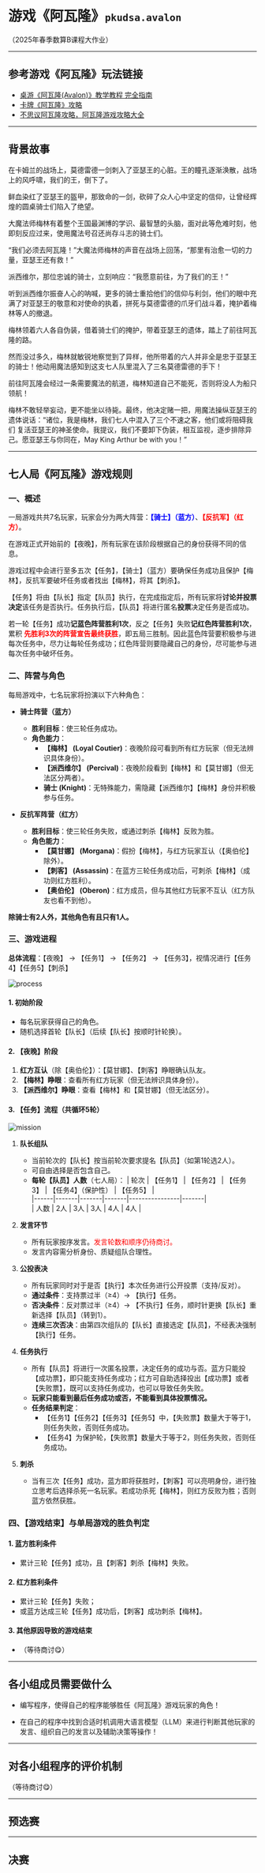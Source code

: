 # 游戏《阿瓦隆》<span style="font-size: smaller;">`pkudsa.avalon`</span>

（2025年春季数算B课程大作业）

---

## 参考游戏《阿瓦隆》玩法链接
- [桌游《阿瓦隆(Avalon)》教学教程 完全指南](https://zhuanlan.zhihu.com/p/685062276)
- [卡牌《阿瓦隆》攻略](https://zhuanlan.zhihu.com/p/546211143)
- [不思议阿瓦隆攻略，阿瓦隆游戏攻略大全](https://www.youfanx.com/gonglue/202405/467216.html)

---

## 背景故事

在卡姆兰的战场上，莫德雷德一剑刺入了亚瑟王的心脏。王的瞳孔逐渐涣散，战场上的风呼啸，我们的王，倒下了。

鲜血染红了亚瑟王的盔甲，那致命的一剑，砍碎了众人心中坚定的信仰，让曾经辉煌的圆桌骑士们陷入了绝望。

大魔法师梅林有着整个王国最渊博的学识、最智慧的头脑，面对此等危难时刻，他即刻反应过来，使用魔法号召还尚存斗志的骑士们。

“我们必须去阿瓦隆！”大魔法师梅林的声音在战场上回荡，“那里有治愈一切的力量，亚瑟王还有救！”

派西维尔，那位忠诚的骑士，立刻响应：“我愿意前往，为了我们的王！”

听到派西维尔振奋人心的呐喊，更多的骑士重拾他们的信仰与利剑，他们的眼中充满了对亚瑟王的敬意和对使命的执着，拼死与莫德雷德的爪牙们战斗着，掩护着梅林等人的撤退。

梅林领着六人各自伪装，借着骑士们的掩护，带着亚瑟王的遗体，踏上了前往阿瓦隆的路。

然而没过多久，梅林就敏锐地察觉到了异样，他所带着的六人并非全是忠于亚瑟王的骑士！他动用魔法感知到这支七人队里混入了三名莫德雷德的手下！

前往阿瓦隆会经过一条需要魔法的航道，梅林知道自己不能死，否则将没人为船只领航！

梅林不敢轻举妄动，更不能坐以待毙。最终，他决定赌一把，用魔法操纵亚瑟王的遗体说话：“诸位，我是梅林，我们七人中混入了三个不速之客，他们或将阻碍我们
复活亚瑟王的神圣使命。我提议，我们不要卸下伪装，相互监视，逐步排除异己。愿亚瑟王与你同在，May King Arthur be with you！”

---

## 七人局《阿瓦隆》游戏规则

### 一、概述

一局游戏共共7名玩家，玩家会分为两大阵营：**<span style="color: blue">【骑士】（蓝方）</span>**、**<span style="color: red">【反抗军】（红方）</span>**。

在游戏正式开始前的【夜晚】，所有玩家在该阶段根据自己的身份获得不同的信息。

游戏过程中会进行至多五次【任务】，【骑士】（蓝方）要确保任务成功且保护【梅林】，反抗军要破坏任务或者找出【梅林】，将其【刺杀】。

【任务】将由【队长】指定【队员】执行，在完成指定后，所有玩家将**讨论并投票决定**该任务是否执行。任务执行后，【队员】将进行匿名**投票**决定任务是否成功。

若一轮【任务】成功**记蓝色阵营胜利1次**，反之【任务】失败**记红色阵营胜利1次**，累积 **<span style="color: red">先胜利3次的阵营宣告最终获胜</span>**，即五局三胜制。因此蓝色阵营要积极参与进每次任务中，尽力让每轮任务成功；红色阵营则要隐藏自己的身份，尽可能参与进每次任务中破坏任务。

### 二、阵营与角色

每局游戏中，七名玩家将扮演以下六种角色：

- **骑士阵营（蓝方）**  
  - **胜利目标**：使三轮任务成功。
  - **角色能力**：
    - **【梅林】 (Loyal Coutier)**：夜晚阶段可看到所有红方玩家（但无法辨识具体身份）。
    - **【派西维尔】 (Percival)**：夜晚阶段看到【梅林】和【莫甘娜】（但无法区分两者）。
    - **骑士 (Knight)**：无特殊能力，需隐藏【派西维尔】【梅林】身份并积极参与任务。

- **反抗军阵营（红方）**
  - **胜利目标**：使三轮任务失败，或通过刺杀【梅林】反败为胜。
  - **角色能力**：
    - **【莫甘娜】 (Morgana)**：假扮【梅林】，与红方玩家互认（【奥伯伦】除外）。
    - **【刺客】 (Assassin)**：在蓝方三轮任务成功后，可刺杀【梅林】（成功则红方胜利）。
    - **【奥伯伦】 (Oberon)**：红方成员，但与其他红方玩家不互认（红方队友也看不到他）。

**除骑士有2人外，其他角色有且只有1人。**  

### 三、游戏进程

**总体流程**：【夜晚】 → 【任务1】 → 【任务2】 → 【任务3】，视情况进行【任务4】【任务5】【刺杀】

![process](./pictures/process.png)

#### 1. **初始阶段**
- 每名玩家获得自己的角色。
- 随机选择首轮【队长】（后续【队长】按顺时针轮换）。

#### 2. **【夜晚】阶段**
1. **红方互认**（除【奥伯伦】）：【莫甘娜】、【刺客】睁眼确认队友。
2. **【梅林】睁眼**：查看所有红方玩家（但无法辨识具体身份）。
3. **【派西维尔】睁眼**：查看【梅林】和【莫甘娜】（但无法区分）。

#### 3. **【任务】流程（共循环5轮）**

![mission](./pictures/mission.png)

1. **队长组队**  
   - 当前轮次的【队长】按当前轮次要求提名【队员】（如第1轮选2人）。
   - 可自由选择是否包含自己。  
   - **每轮【队员】人数**（七人局）：
     | 轮次 | 【任务1】 | 【任务2】 | 【任务3】 | 【任务4】（保护性） | 【任务5】 |  
     |------|-------|-------|-------|----------------|-------|  
     | 人数 | 2人   | 3人   | 3人   | 4人           | 4人   |  

2. **发言环节**  
   - 所有玩家按序发言。<span style="color: red">发言轮数和顺序仍待商讨。</span>
   - 发言内容需分析身份、质疑组队合理性。

3. **公投表决**  
   - 所有玩家同时对于是否【执行】本次任务进行公开投票（支持/反对）。
   - **通过条件**：支持票过半（≥4）→ 【执行】任务。
   - **否决条件**：反对票过半（≥4）→ 【不执行】任务，顺时针更换【队长】重新选择【队员】（转到1）。
   - **连续三次否决**：由第四次组队的【队长】直接选定【队员】，不经表决强制【执行】任务。

4. **任务执行**  
   - 所有【队员】将进行一次匿名投票，决定任务的成功与否。蓝方只能投【成功票】，即只能支持任务成功；红方可自助选择投出【成功票】或者【失败票】，既可以支持任务成功，也可以导致任务失败。
   - **玩家只能看到最后任务成功或否，不能看到具体投票情况。**
   - **任务结果判定**：  
     - 【任务1】【任务2】【任务3】【任务5】中，【失败票】数量大于等于1，则任务失败，否则任务成功。
     - 【任务4】为保护轮，【失败票】数量大于等于2，则任务失败，否则任务成功。

5. **刺杀**
   - 当有三次【任务】成功，蓝方即将获胜时，【刺客】可以亮明身份，进行独立思考后选择杀死一名玩家。若成功杀死【梅林】，则红方反败为胜；否则蓝方依然获胜。

### 四、【游戏结束】与单局游戏的胜负判定

#### 1. **蓝方胜利条件**
- 累计三轮【任务】成功，且【刺客】刺杀【梅林】失败。

#### 2. **红方胜利条件**
- 累计三轮【任务】失败；
- 或蓝方达成三轮【任务】成功后，【刺客】成功刺杀【梅林】。

#### 3. **其他原因导致的游戏结束**
- （等待商讨😋）

---

## 各小组成员需要做什么

- 编写程序，使得自己的程序能够胜任《阿瓦隆》游戏玩家的角色！

- 在自己的程序中找到合适时机调用大语言模型（LLM）来进行判断其他玩家的发言、组织自己的发言以及辅助决策等操作！

---

## 对各小组程序的评价机制

（等待商讨😋）

---

## 预选赛

---

## 决赛

